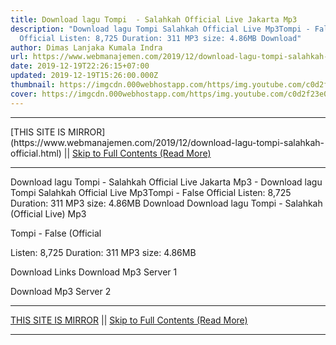```yaml
---
title: Download lagu Tompi  - Salahkah Official Live Jakarta Mp3
description: "Download lagu Tompi Salahkah Official Live Mp3Tompi - False
  Official Listen: 8,725 Duration: 311 MP3 size: 4.86MB Download"
author: Dimas Lanjaka Kumala Indra
url: https://www.webmanajemen.com/2019/12/download-lagu-tompi-salahkah-official.html
date: 2019-12-19T22:26:15+07:00
updated: 2019-12-19T15:26:00.000Z
thumbnail: https://imgcdn.000webhostapp.com/https/img.youtube.com/c0d2f23e0fd08deb22f060dbeb813bc2.jpeg
cover: https://imgcdn.000webhostapp.com/https/img.youtube.com/c0d2f23e0fd08deb22f060dbeb813bc2.jpeg
---
```


<hr/> [THIS SITE IS MIRROR](https://www.webmanajemen.com/2019/12/download-lagu-tompi-salahkah-official.html) || <a href="https://www.webmanajemen.com/2019/12/download-lagu-tompi-salahkah-official.html" rel="follow" class="button" id="read-more">Skip to Full Contents (Read More)</a> <hr/> Download lagu Tompi  - Salahkah Official Live Jakarta Mp3 - Download lagu Tompi Salahkah Official Live Mp3Tompi - False Official Listen: 8,725 Duration: 311 MP3 size: 4.86MB Download Download lagu Tompi  - Salahkah (Official Live) Mp3

Tompi - False (Official

  Listen: 8,725 
  Duration: 311 
  MP3 size: 4.86MB 

  Download Links 
  Download Mp3 Server 1 

  Download Mp3 Server 2 <hr/> [THIS SITE IS MIRROR](https://www.webmanajemen.com/2019/12/download-lagu-tompi-salahkah-official.html) || <a href="https://www.webmanajemen.com/2019/12/download-lagu-tompi-salahkah-official.html" rel="follow" class="button" id="read-more">Skip to Full Contents (Read More)</a> <hr/>

<script>
    if (location.host.includes('dimaslanjaka12')) {
      location.replace('https://www.webmanajemen.com/2019/12/download-lagu-tompi-salahkah-official.html');
    }
  </script>